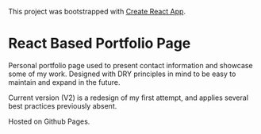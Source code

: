 This project was bootstrapped with [Create React App](https://github.com/facebookincubator/create-react-app).

# React Based Portfolio Page

Personal portfolio page used to present contact information and showcase some of my work. Designed with DRY principles in mind to be easy to maintain and expand in the future.

Current version (V2) is a redesign of my first attempt, and applies several best practices previously absent.

Hosted on Github Pages.
